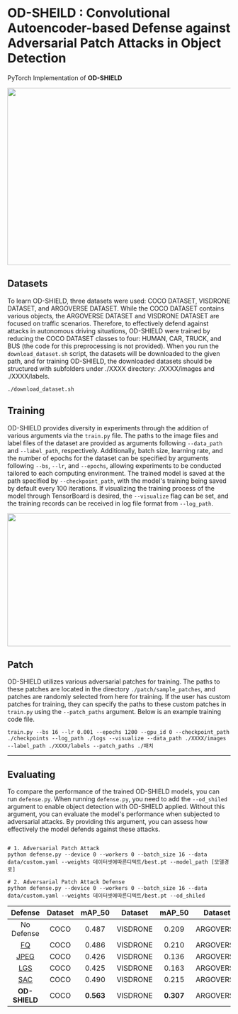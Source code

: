 # OD-SHEILD : Convolutional Autoencoder-based Defense against Adversarial Patch Attacks in Object Detection
PyTorch Implementation of __OD-SHIELD__ 
<p align="center">
  <img src="https://github.com/heernink/OD-SHIELD/assets/75311780/e32fde16-008d-4494-bc5c-cd760a70c0ac" width="600" height="400"/>
</p>


## Datasets
To learn OD-SHIELD, three datasets were used: COCO DATASET, VISDRONE DATASET, and ARGOVERSE DATASET. While the COCO DATASET contains various objects, the ARGOVERSE DATASET and VISDRONE DATASET are focused on traffic scenarios. Therefore, to effectively defend against attacks in autonomous driving situations, OD-SHIELD were trained by reducing the COCO DATASET classes to four: HUMAN, CAR, TRUCK, and BUS (the code for this preprocessing is not provided). When you run the `download_dataset.sh` script, the datasets will be downloaded to the given path, and for training OD-SHIELD, the downloaded datasets should be structured with subfolders under ./XXXX directory: ./XXXX/images and ./XXXX/labels.
```
./download_dataset.sh
```
## Training 
OD-SHIELD provides diversity in experiments through the addition of various arguments via the `train.py` file. The paths to the image files and label files of the dataset are provided as arguments following `--data_path` and `--label_path`, respectively. Additionally, batch size, learning rate, and the number of epochs for the dataset can be specified by arguments following `--bs`, `--lr`, and `--epochs`, allowing experiments to be conducted tailored to each computing environment. The trained model is saved at the path specified by `--checkpoint_path`, with the model's training being saved by default every 100 iterations. If visualizing the training process of the model through TensorBoard is desired, the `--visualize` flag can be set, and the training records can be received in log file format from `--log_path`. 
<p align="center">
  <img src="https://github.com/heernink/OD-SHIELD/assets/75311780/d9f7a957-78d8-41b9-ba94-9947e469c0cf" width="800" height="300"/>
</p>


## Patch
OD-SHIELD utilizes various adversarial patches for training. The paths to these patches are located in the directory `./patch/sample_patches`, and patches are randomly selected from here for training. If the user has custom patches for training, they can specify the paths to these custom patches in `train.py` using the `--patch_paths` argument. Below is an example training code file. 

```
train.py --bs 16 --lr 0.001 --epochs 1200 --gpu_id 0 --checkpoint_path ./checkpoints --log_path ./logs --visualize --data_path ./XXXX/images --label_path ./XXXX/labels --patch_paths ./패치 
```
---
## Evaluating
To compare the performance of the trained OD-SHIELD models, you can run `defense.py`. When running `defense.py`, you need to add the `--od_shiled` argument to enable object detection with OD-SHIELD applied. Without this argument, you can evaluate the model's performance when subjected to adversarial attacks. By providing this argument, you can assess how effectively the model defends against these attacks. 
```

# 1. Adversarial Patch Attack
python defense.py --device 0 --workers 0 --batch_size 16 --data data/custom.yaml --weights 데이터셋에따른디텍트/best.pt --model_path [모델경로]

# 2. Adversarial Patch Attack Defense
python defense.py --device 0 --workers 0 --batch_size 16 --data data/custom.yaml --weights 데이터셋에따른디텍트/best.pt --od_shiled

```
|Defense|Dataset|mAP_50|Dataset|mAP_50|Dataset|mAP_50|
|:---:|:---:|:---:|:---:|:---:|:---:|:---:|
|No Defense|COCO|0.487|VISDRONE|0.209|ARGOVERSE|0.362|
|[FQ](http://www.naver.com)|COCO|0.486|VISDRONE|0.210|ARGOVERSE|0.370|
|[JPEG](http://www.naver.com)|COCO|0.426|VISDRONE|0.136|ARGOVERSE|0.264|
|[LGS](http://www.naver.com)|COCO|0.425|VISDRONE|0.163|ARGOVERSE|0.335|
|[SAC](http://www.naver.com)|COCO|0.490|VISDRONE|0.215|ARGOVERSE|0.390|
|**OD-SHIELD**|COCO|**0.563**|VISDRONE|**0.307**|ARGOVERSE|**0.425**|

